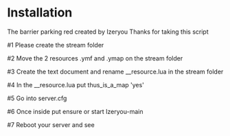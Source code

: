 # Installation

The barrier parking red created by Izeryou 
Thanks for taking this script

#1 
Please create the stream folder

#2
Move the 2 resources .ymf and .ymap on the stream folder

#3
Create the text document and rename __resource.lua in the stream folder

#4 
In the __resource.lua put thus_is_a_map 'yes'

#5
Go into server.cfg

#6
Once inside put ensure or start Izeryou-main

#7
Reboot your server and see
